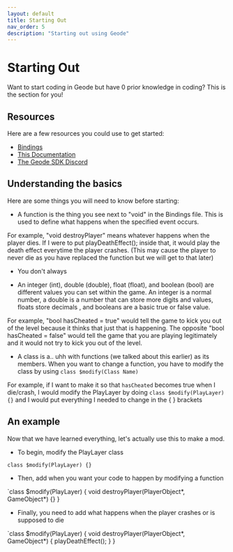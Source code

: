 ```yaml
---
layout: default
title: Starting Out
nav_order: 5
description: "Starting out using Geode"
---
```



# Starting Out

Want to start coding in Geode but have 0 prior knowledge in coding? This is the section for you!

## Resources

Here are a few resources you could use to get started:

- [Bindings](https://github.com/geode-sdk/sdk/blob/main/bindings/GeometryDash.bro)
- [This Documentation](https://geode-sdk.github.io/docs/)
- [The Geode SDK Discord](https://discord.gg/9e43WMKzhp)

## Understanding the basics

Here are some things you will need to know before starting:

- A function is the thing you see next to "void" in the Bindings file. This is used to define what happens when the specified event occurs.

For example, "void destroyPlayer" means whatever happens when the player dies. If I were to put playDeathEffect(); inside that, it would play the death effect everytime the player crashes. (This may cause the player to never die as you have replaced the function but we will get to that later)

- You don't always <!-- *clips into the Backrooms* -->

- An integer (int), double (double), float (float), and boolean (bool) are different values you can set within the game. An integer is a normal number, a double is a number that can store more digits and values, floats store decimals <!-- doesnt other stuff do that too though? -->, and booleans are a basic true or false value.

For example, "bool hasCheated = true" would tell the game to kick you out of the level because it thinks that just that is happening. The opposite "bool hasCheated = false" would tell the game that you are playing legitimately and it would not try to kick you out of the level.

- A class is a.. uhh with functions (we talked about this earlier) as its members. When you want to change a function, you have to modify the class by using `class $modify(Class Name)`

For example, if I want to make it so that `hasCheated` becomes true when I die/crash, I would modify the PlayLayer by doing `class $modify(PlayLayer) {}` and I would put everything I needed to change in the { } brackets

## An example

Now that we have learned everything, let's actually use this to make a mod.

 - To begin, modify the PlayLayer class

`class $modify(PlayLayer) {}`
 
 - Then, add when you want your code to happen by modifying a function

`class $modify(PlayLayer) {
  void destroyPlayer(PlayerObject*, GameObject*) {}
}

- Finally, you need to add what happens when the player crashes or is supposed to die

`class $modify(PlayLayer) {
  void destroyPlayer(PlayerObject*, GameObject*) {
    playDeathEffect();
  }
}
